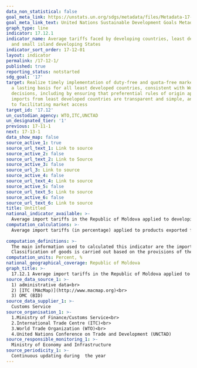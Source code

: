 ```yaml
---
data_non_statistical: false
goal_meta_link: https://unstats.un.org/sdgs/metadata/files/Metadata-17-12-01.pdf
goal_meta_link_text: United Nations Sustainable Development Goals Metadata (pdf 468kB)
graph_type: line
indicator: 17.12.1
indicator_name: Average tariffs faced by developing countries, least developed countries
  and small island developing States
indicator_sort_order: 17-12-01
layout: indicator
permalink: /17-12-1/
published: true
reporting_status: notstarted
sdg_goal: '17'
target: Realize timely implementation of duty-free and quota-free market access on
  a lasting basis for all least developed countries, consistent with World Trade Organization
  decisions, including by ensuring that preferential rules of origin applicable to
  imports from least developed countries are transparent and simple, and contribute
  to facilitating market access
target_id: '17.12'
un_custodian_agency: WTO,ITC,UNCTAD
un_designated_tier: '1'
previous: 17-11-1
next: 17-13-1
data_show_map: false
source_active_1: true
source_url_text_1: Link to source
source_active_2: false
source_url_text_2: Link to Source
source_active_3: false
source_url_3: Link to source
source_active_4: false
source_url_text_4: Link to source
source_active_5: false
source_url_text_5: Link to source
source_active_6: false
source_url_text_6: Link to source
title: Untitled
national_indicator_available: >-
  Average import tariffs in the Republic of Moldova applied to developing countries and least developed countries
computation_calculations: >-
  Average import tariffs (in percentage) applied to products exported from developing countries and least developed countries.<br> 
  
computation_definitions: >-
  The main information used to calculated this indicator are the import tariff data. <br> 
  Classification of goods is carried out based on the provisions of the International Convention on the Harmonised Commodity Description and Coding System (joined by the Republic of Moldova in 2004 via Law No. 112 ), is one of the basic documents developed by the World Customs Organization. To unify the classification of goods, they use the annex of the given Convention, which includes the Universal Nomenclature of Commodities, currently used by 207 countries of the works as basis for customs tariffs for export/import, as well for statistical purpose. The Combine Nomenclature of Commodities is divided in 21 sections, 97 chapters, 1200 tariff items and over 5100 tariff sub-items, used as basis for developing and managing the Integrated Customs Tariff of the Republic of Moldova  (TARIM). TARIM stores information regarding the tariff measures and economic policy measures applied to imported commodities in the Republic of Moldova/exported from the Republic of Moldova. TARIM is published on the official web page of the Customs Service (Law No. 172 of  25.07.2014approving the Combined Nomenclature of Commodities).
computation_units: Percent, %
national_geographical_coverage: Republic of Moldova
graph_title: >-
  17.12.1 Average import tariffs in the Republic of Moldova applied to developing countries and least developed countries 
source_data_source_1: >-
  1) administrative data<br> 
  2) [ITC (MAcMap)](http://www.macmap.org)<br> 
  3) OMC (BID)
source_data_supplier_1: >-
  Customs Service
source_organisation_1: >-
  1.Ministry of Finance/Customs Service<br> 
  2.International Trade Centre (ITC)<br> 
  3.World Trade Organization (WTO)<br> 
  4.United Nations Conference on Trade and Development (UNCTAD)
source_responsible_monitoring_1: >-
  Ministry of Economy and Infrastructure
source_periodicity_1: >-
  Continuous updating during  the year
---
```

